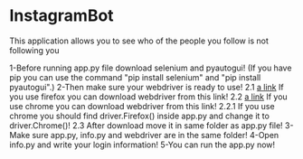 # InstagramBot

This application allows you to see who of the people you follow is not following you

1-Before running app.py file download selenium and pyautogui! (If you have pip you can use the command "pip install selenium" and "pip install pyautogui".) 
2-Then make sure your webdriver is ready to use! 
  2.1 [a link](https://github.com/mozilla/geckodriver/releases) If you use firefox you can download webdriver from this link!
  2.2 [a link](https://sites.google.com/a/chromium.org/chromedriver/downloads) If you use chrome you can download webdriver from this link!
    2.2.1 If you use chrome you should find driver.Firefox() inside app.py and change it to driver.Chrome()!
  2.3 After download move it in same folder as app.py file!
3-Make sure app.py, info.py and webdriver are in the same folder!
4-Open info.py and write your login information!
5-You can run the app.py now!
